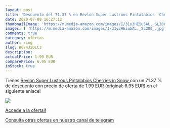 ```yaml
---
layout: post
title: 'Descuento del 71.37 % en Revlon Super Lustrous Pintalabios  Cherr'
date: 2020-07-08 16:27:12
thumbnailImage: 'https://m.media-amazon.com/images/I/31y3HEiu5AL._SL200_.jpg'
images: [ 'https://m.media-amazon.com/images/I/31y3HEiu5AL._SL200_.jpg' ]
comments: true
category: ofertas
author: ring
slug: B074J2DLC3
description:
actualPrice: 1.99 EUR
comparePrice: 6.95 EUR
inStock: true
---
```


Tienes [Revlon Super Lustrous Pintalabios  Cherries in Snow ](https://www.amazon.com/dp/B074J2DLC3/?tag=redken08-20) con un 71.37 % de descuento con precio de oferta de 1.99 EUR (original: 6.95 EUR) en el siguiente enlace!

[![](https://m.media-amazon.com/images/I/31y3HEiu5AL._SL200_.jpg)](https://www.amazon.com/dp/B074J2DLC3/?tag=redken08-20)

[Accede a la oferta!!](https://www.amazon.com/dp/B074J2DLC3/?tag=redken08-20)

[Consulta otras ofertas en nuestro canal de telegram](https://t.me/s/ofertas25)
